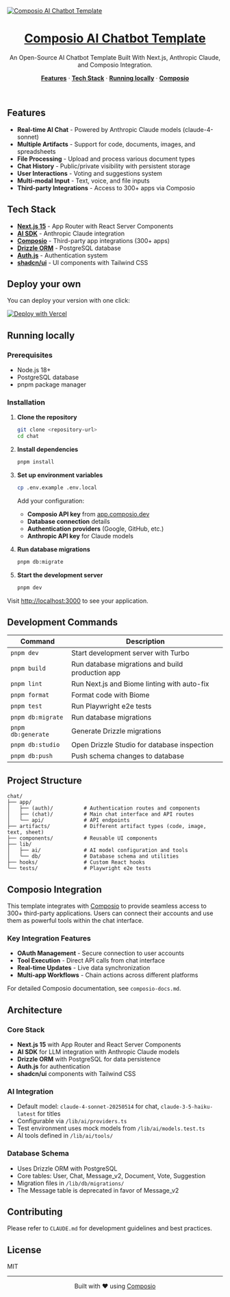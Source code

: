 <a href="https://chat.composio.dev">
  <img alt="Composio AI Chatbot Template" src="https://og.composio.dev/api/og?title=chat.composio.dev">
  <h1 align="center">Composio AI Chatbot Template</h1>
</a>

<p align="center">
  An Open-Source AI Chatbot Template Built With Next.js, Anthropic Claude, and Composio Integration.
</p>

<p align="center">
  <a href="#features"><strong>Features</strong></a> ·
  <a href="#tech-stack"><strong>Tech Stack</strong></a> ·
  <a href="#running-locally"><strong>Running locally</strong></a> ·
  <a href="#composio-integration"><strong>Composio</strong></a>
</p>
<br/>

## Features

- **Real-time AI Chat** - Powered by Anthropic Claude models (claude-4-sonnet)
- **Multiple Artifacts** - Support for code, documents, images, and spreadsheets
- **File Processing** - Upload and process various document types
- **Chat History** - Public/private visibility with persistent storage
- **User Interactions** - Voting and suggestions system
- **Multi-modal Input** - Text, voice, and file inputs
- **Third-party Integrations** - Access to 300+ apps via Composio

## Tech Stack

- **[Next.js 15](https://nextjs.org)** - App Router with React Server Components
- **[AI SDK](https://sdk.vercel.ai)** - Anthropic Claude integration
- **[Composio](https://composio.dev)** - Third-party app integrations (300+ apps)
- **[Drizzle ORM](https://orm.drizzle.team)** - PostgreSQL database
- **[Auth.js](https://authjs.dev)** - Authentication system
- **[shadcn/ui](https://ui.shadcn.com)** - UI components with Tailwind CSS

## Deploy your own
You can deploy your version with one click:

[![Deploy with Vercel](https://vercel.com/button)](https://vercel.com/new/clone?repository-url=https%3A%2F%2Fgithub.com%2FComposioHQ%2Fchat%2F&env=BLOB_READ_WRITE_TOKEN,COMPOSIO_API_KEY,NEXT_PUBLIC_COMPOSIO_AUTH_GITHUB,NEXT_PUBLIC_COMPOSIO_AUTH_GMAIL,NEXT_PUBLIC_COMPOSIO_AUTH_GOOGLECALENDAR,NEXT_PUBLIC_COMPOSIO_AUTH_LINEAR,NEXT_PUBLIC_COMPOSIO_AUTH_NOTION,NEXT_PUBLIC_COMPOSIO_AUTH_SLACK,VERCEL_OIDC_TOKEN&envDescription=Learn%20more%20about%20how%20to%20get%20the%20API%20Keys%20for%20the%20application&envLink=https%3A%2F%2Fgithub.com%2Fcomposiohq%2Fchat%2Fblob%2Fmain%2F.env.example&demo-title=Composio%20Chat&demo-description=A%20working%20full-stack%20agentic%20chat%20app%20built%20with%20Composio%20and%20Vercel%20AI%20SDK.&demo-url=https%3A%2F%2Fchat.composio.dev)


## Running locally

### Prerequisites

- Node.js 18+
- PostgreSQL database
- pnpm package manager

### Installation

1. **Clone the repository**

   ```bash
   git clone <repository-url>
   cd chat
   ```

2. **Install dependencies**

   ```bash
   pnpm install
   ```

3. **Set up environment variables**

   ```bash
   cp .env.example .env.local
   ```

   Add your configuration:

   - **Composio API key** from [app.composio.dev](https://app.composio.dev/developers)
   - **Database connection** details
   - **Authentication providers** (Google, GitHub, etc.)
   - **Anthropic API key** for Claude models

4. **Run database migrations**

   ```bash
   pnpm db:migrate
   ```

5. **Start the development server**
   ```bash
   pnpm dev
   ```

Visit [http://localhost:3000](http://localhost:3000) to see your application.

## Development Commands

| Command            | Description                                      |
| ------------------ | ------------------------------------------------ |
| `pnpm dev`         | Start development server with Turbo              |
| `pnpm build`       | Run database migrations and build production app |
| `pnpm lint`        | Run Next.js and Biome linting with auto-fix      |
| `pnpm format`      | Format code with Biome                           |
| `pnpm test`        | Run Playwright e2e tests                         |
| `pnpm db:migrate`  | Run database migrations                          |
| `pnpm db:generate` | Generate Drizzle migrations                      |
| `pnpm db:studio`   | Open Drizzle Studio for database inspection      |
| `pnpm db:push`     | Push schema changes to database                  |

## Project Structure

```
chat/
├── app/
│   ├── (auth)/          # Authentication routes and components
│   ├── (chat)/          # Main chat interface and API routes
│   └── api/             # API endpoints
├── artifacts/           # Different artifact types (code, image, text, sheet)
├── components/          # Reusable UI components
├── lib/
│   ├── ai/              # AI model configuration and tools
│   └── db/              # Database schema and utilities
├── hooks/               # Custom React hooks
└── tests/               # Playwright e2e tests
```

## Composio Integration

This template integrates with [Composio](https://composio.dev) to provide seamless access to 300+ third-party applications. Users can connect their accounts and use them as powerful tools within the chat interface.

### Key Integration Features

- **OAuth Management** - Secure connection to user accounts
- **Tool Execution** - Direct API calls from chat interface
- **Real-time Updates** - Live data synchronization
- **Multi-app Workflows** - Chain actions across different platforms

For detailed Composio documentation, see `composio-docs.md`.

## Architecture

### Core Stack

- **Next.js 15** with App Router and React Server Components
- **AI SDK** for LLM integration with Anthropic Claude models
- **Drizzle ORM** with PostgreSQL for data persistence
- **Auth.js** for authentication
- **shadcn/ui** components with Tailwind CSS

### AI Integration

- Default model: `claude-4-sonnet-20250514` for chat, `claude-3-5-haiku-latest` for titles
- Configurable via `/lib/ai/providers.ts`
- Test environment uses mock models from `/lib/ai/models.test.ts`
- AI tools defined in `/lib/ai/tools/`

### Database Schema

- Uses Drizzle ORM with PostgreSQL
- Core tables: User, Chat, Message_v2, Document, Vote, Suggestion
- Migration files in `/lib/db/migrations/`
- The Message table is deprecated in favor of Message_v2

## Contributing

Please refer to `CLAUDE.md` for development guidelines and best practices.

## License

MIT

---

<p align="center">
  Built with ❤️ using <a href="https://composio.dev">Composio</a>
</p>
